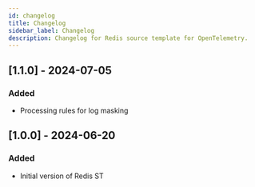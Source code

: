 ```yaml
---
id: changelog
title: Changelog
sidebar_label: Changelog
description: Changelog for Redis source template for OpenTelemetry.
---
```


## [1.1.0] - 2024-07-05
### Added
- Processing rules for log masking

## [1.0.0] - 2024-06-20
### Added
- Initial version of Redis ST
